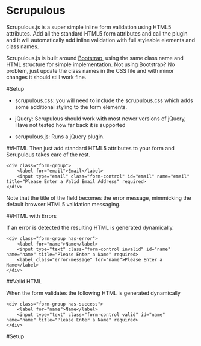 Scrupulous
=======

Scrupulous.js is a super simple inline form validation using HTML5 attributes. Add all the standard HTML5 form attributes and call the plugin and it will automatically add inline validation with full styleable elements and class names. 

Scrupulous.js is built around [Bootstrap](http://getbootstrap.com/), using the same class name and HTML structure for simple implementation. Not using Bootstrap? No problem, just update the class names in the CSS file and with minor changes it should still work fine. 

#Setup
* scrupulous.css: you will need to include the scrupulous.css which adds some additional styling to the form elements. 
* jQuery: Scrupulous should work with most newer versions of jQuery, Have not tested how far back it is supported
* scrupulous.js: Runs a jQuery plugin. 

	<script>
		$(function(){
			$('.my-form').scrupulous();	
		});
	</script>

##HTML
Then just add standard HTML5 attributes to your form and Scrupulous takes care of the rest. 

	<div class="form-group">
		<label for="email">Email</label>
		<input type="email" class="form-control" id="email" name="email" title="Please Enter a Valid Email Address" required>
    </div>

Note that the title of the field becomes the error message, mimmicking the default browser HTML5 validation messaging.

##HTML with Errors

If an error is detected the resulting HTML is generated dynamically.

	<div class="form-group has-error">
		<label for="name">Name</label>
		<input type="text" class="form-control invalid" id="name" name="name" title="Please Enter a Name" required>
    	<label class="error-message" for="name">Please Enter a Name</label>
    </div>

##Valid HTML

When the form validates the following HTML is generated dynamically 

	<div class="form-group has-success">
		<label for="name">Name</label>
		<input type="text" class="form-control valid" id="name" name="name" title="Please Enter a Name" required>
	</div>

#Setup



